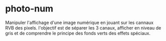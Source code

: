 # photo-num
Manipuler l'affichage d'une image numérique en jouant sur les cannaux RVB des pixels.
l'objectif est de séparer les 3 canaux, afficher en niveau de gris et de comprendre le principe des fonds verts des effets spéciaux.
